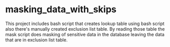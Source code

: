 # masking_data_with_skips
This project includes bash script that creates lookup table using bash script also there's manually created exclusion list table. By reading those table the mask script does masking of sensitive data in the database leaving the data that are in exclusion list table.
